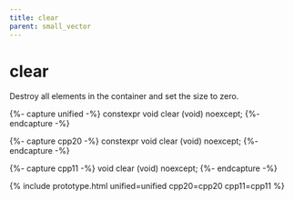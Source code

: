 ```yaml
---
title: clear
parent: small_vector
---
```


# clear

Destroy all elements in the container and set the size to zero.

{%- capture unified -%}
<span class="cpp20">constexpr</span>
void
clear (void) noexcept;
{%- endcapture -%}

{%- capture cpp20 -%}
constexpr
void
clear (void) noexcept;
{%- endcapture -%}

{%- capture cpp11 -%}
void
clear (void) noexcept;
{%- endcapture -%}

{% include prototype.html unified=unified cpp20=cpp20 cpp11=cpp11 %}
